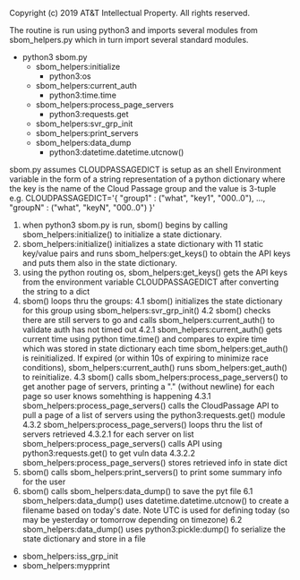 Copyright (c) 2019 AT&T Intellectual Property. All rights reserved.

The routine is run using python3
and imports several modules from sbom_helpers.py
which in turn import several standard modules.
* python3 sbom.py
  * sbom_helpers:initialize
    * python3:os
  * sbom_helpers:current_auth
    * python3:time.time
  * sbom_helpers:process_page_servers
    * python3:requests.get
  * sbom_helpers:svr_grp_init
  * sbom_helpers:print_servers
  * sbom_helpers:data_dump
    * python3:datetime.datetime.utcnow()

sbom.py assumes CLOUDPASSAGEDICT is setup as an shell Environment variable in the form of a string representation of a python dictionary where the key is the name of the Cloud Passage group and the value is 3-tuple e.g. CLOUDPASSAGEDICT='{ "group1" : ("what", "key1", "000..0"), ..., "groupN" : ("what", "keyN", "000..0") }'

1. when python3 sbom.py is run, sbom() begins by calling sbom_helpers:initialize() to initialize a state dictionary.
2. sbom_helpers:initialize() initializes a state dictionary with 11 static key/value pairs and runs sbom_helpers:get_keys() to obtain the API keys and puts them also in the state dictionary.
3. using the python routing os, sbom_helpers:get_keys() gets the API keys from the environment variable CLOUDPASSAGEDICT after converting the string to a dict
4. sbom() loops thru the groups:
4.1 sbom() initializes the state dictionary for this group using sbom_helpers:svr_grp_init()
4.2 sbom() checks there are still servers to go and calls sbom_helpers:current_auth() to validate auth has not timed out
    4.2.1 sbom_helpers:current_auth() gets current time using python time.time() and compares to expire time which was stored in state dictionary each time sbom_helpers:get_auth() is reinitialized. If expired (or within 10s of expiring to minimize race conditions), sbom_helpers:current_auth() runs sbom_helpers:get_auth() to reinitialize.
  4.3 sbom() calls sbom_helpers:process_page_servers() to get another page of servers, printing a "." (without newline) for each page so user knows somehthing is happening
    4.3.1 sbom_helpers:process_page_servers() calls the CloudPassage API to pull a page of a list of servers using the python3:requests.get() module
    4.3.2 sbom_helpers:process_page_servers() loops thru the list of servers retrieved
      4.3.2.1 for each server on list sbom_helpers:process_page_servers() calls API using python3:requests.get() to get vuln data
      4.3.2.2 sbom_helpers:process_page_servers() stores retrieved info in state dict
5. sbom() calls sbom_helpers:print_servers() to print some summary info for the user
6. sbom() calls sbom_helpers:data_dump() to save the pyt file
  6.1 sbom_helpers:data_dump() uses datetime.datetime.utcnow() to create a filename based on today's date. Note UTC is used for defining today (so may be yesterday or tomorrow depending on timezone)
  6.2 sbom_helpers:data_dump() uses python3:pickle:dump() fo serialize the state dictionary and store in a file



  * sbom_helpers:iss_grp_init
  * sbom_helpers:mypprint
